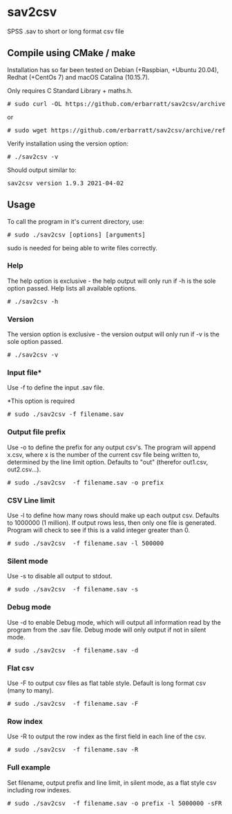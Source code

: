 # sav2csv
SPSS .sav to short or long format csv file

<h2>Compile using CMake / make</h2>

Installation has so far been tested on Debian (+Raspbian, +Ubuntu 20.04), Redhat (+CentOs 7) and macOS Catalina (10.15.7).

Only requires C Standard Library + maths.h.

<pre># sudo curl -OL https://github.com/erbarratt/sav2csv/archive/refs/heads/main.tar.gz</pre>

or

<pre># sudo wget https://github.com/erbarratt/sav2csv/archive/refs/heads/main.tar.gz</pre>

Verify installation using the version option:

<pre># ./sav2csv -v</pre>

Should output similar to:

<pre>sav2csv version 1.9.3 2021-04-02</pre>

<h2>Usage</h2>

To call the program in it's current directory, use:

<pre># sudo ./sav2csv [options] [arguments]</pre>

sudo is needed for being able to write files correctly.

<h3>Help</h3>

The help option is exclusive - the help output will only run if -h is the sole option passed. Help lists all available options.

<pre># ./sav2csv -h</pre>

<h3>Version</h3>

The version option is exclusive - the version output will only run if -v is the sole option passed.

<pre># ./sav2csv -v</pre>

<h3>Input file*</h3>

Use -f to define the input .sav file.

*This option is required

<pre># sudo ./sav2csv -f filename.sav</pre>

<h3>Output file prefix</h3>

Use -o to define the prefix for any output csv's. The program will append x.csv, where x is the number of the current csv file being written to, determined by the line limit option. Defaults to "out" (therefor out1.csv, out2.csv...).

<pre># sudo ./sav2csv  -f filename.sav -o prefix</pre>

<h3>CSV Line limit</h3>

Use -l to define how many rows should make up each output csv. Defaults to 1000000 (1 million). If output rows less, then only one file is generated. Program will check to see if this is a valid integer greater than 0.

<pre># sudo ./sav2csv  -f filename.sav -l 500000</pre>

<h3>Silent mode</h3>

Use -s to disable all output to stdout.

<pre># sudo ./sav2csv  -f filename.sav -s</pre>

<h3>Debug mode</h3>

Use -d to enable Debug mode, which will output all information read by the program from the .sav file. Debug mode will only output if not in silent mode.

<pre># sudo ./sav2csv  -f filename.sav -d</pre>

<h3>Flat csv</h3>

Use -F to output csv files as flat table style. Default is long format csv (many to many).

<pre># sudo ./sav2csv  -f filename.sav -F</pre>

<h3>Row index</h3>

Use -R to output the row index as the first field in each line of the csv.

<pre># sudo ./sav2csv  -f filename.sav -R</pre>

<h3>Full example</h3>

Set filename, output prefix and line limit, in silent mode, as a flat style csv including row indexes.

<pre># sudo ./sav2csv  -f filename.sav -o prefix -l 5000000 -sFR</pre>
